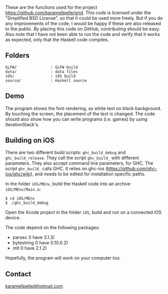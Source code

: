 These are the functions used for the project <https://github.com/karamellpelle/grid>. This code is licensed under the "Simplified BSD License", so that it could be used more freely. But if you do any improvements of the code, I would be happy if these are also released to the public. By placing this code on GitHub, contributing should be easy. Also note that I have not been able to run the code and verify that it works as expected, only that the Haskell code compiles.


Folders
----------------

    GLFW/               : GLFW build
    data/               : data files
    iOS/                : iOS build
    source/             : Haskell source


Demo
----------------

The program shows the font rendering, as white text on black background. By touching the screen, the placement of the text is changed. The code should also show how you can write programs (i.e. games) by using IterationStack's.


Building on iOS
----------------

There are two different build scripts: `ghc_build_debug` and `ghc_build_release`. They call the script `ghc_build_` with different parameters. They also accept command line parameters, for GHC. The script `ghc_build_` calls GHC. It relies on ghc-ios (<https://github.com/ghc-ios/ghc/wiki>), and needs to be edited for installation specific paths.

In the folder `iOS/MEnv`, build the Haskell code into an archive `iOS/MEnv/Main.a`:  

    $ cd iOS/MEnv
    $ ./ghc_build_debug

Open the Xcode project in the folder `iOS`, build and run on a connected iOS device. 

The code depend on the following packages:

* parsec        (I have 3.1.3)
* bytestring    (I have 0.10.0.2)
* mtl           (I have 2.1.2)

Hopefully, the program will work on your computer too.


Contact
----------------

<karamellpelle@hotmail.com>
